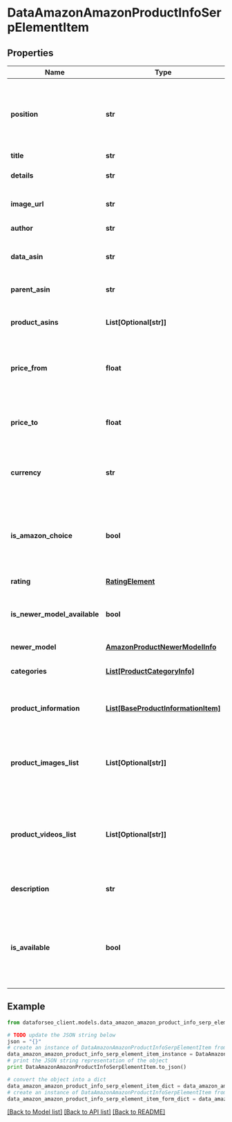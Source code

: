 # DataAmazonAmazonProductInfoSerpElementItem


## Properties

Name | Type | Description | Notes
------------ | ------------- | ------------- | -------------
**position** | **str** | the alignment of the element in Amazon SERP possible values: left, right | [optional] 
**title** | **str** | product title | [optional] 
**details** | **str** | product specs and other details | [optional] 
**image_url** | **str** | the URL of the product image | [optional] 
**author** | **str** | product brand name | [optional] 
**data_asin** | **str** | ASIN of the product received in a POST array | [optional] 
**parent_asin** | **str** | parent ASIN of the product | [optional] 
**product_asins** | **List[Optional[str]]** | ASINs of all found product modifications | [optional] 
**price_from** | **float** | the lower limit of the product price range example: 49.98 | [optional] 
**price_to** | **float** | the upper limit of the product price range example: 384.99 | [optional] 
**currency** | **str** | currency in the ISO format example: USD | [optional] 
**is_amazon_choice** | **bool** | “Amazon’s choice” label if the value is true, the product is marked with the “Amazon’s choice” label | [optional] 
**rating** | [**RatingElement**](RatingElement.md) |  | [optional] 
**is_newer_model_available** | **bool** | indicates whether the newer model of the product is available | [optional] 
**newer_model** | [**AmazonProductNewerModelInfo**](AmazonProductNewerModelInfo.md) |  | [optional] 
**categories** | [**List[ProductCategoryInfo]**](ProductCategoryInfo.md) | contains related product categories | [optional] 
**product_information** | [**List[BaseProductInformationItem]**](BaseProductInformationItem.md) | contains related product information | [optional] 
**product_images_list** | **List[Optional[str]]** | contains URLs for all images of the product displayed on the left side of the main image | [optional] 
**product_videos_list** | **List[Optional[str]]** | contains URLs for all videos of the product displayed on the right side of the main video | [optional] 
**description** | **str** | contains description of the product | [optional] 
**is_available** | **bool** | indicates whether the product is available for ordering if the value is true, the product can be ordered | [optional] 

## Example

```python
from dataforseo_client.models.data_amazon_amazon_product_info_serp_element_item import DataAmazonAmazonProductInfoSerpElementItem

# TODO update the JSON string below
json = "{}"
# create an instance of DataAmazonAmazonProductInfoSerpElementItem from a JSON string
data_amazon_amazon_product_info_serp_element_item_instance = DataAmazonAmazonProductInfoSerpElementItem.from_json(json)
# print the JSON string representation of the object
print DataAmazonAmazonProductInfoSerpElementItem.to_json()

# convert the object into a dict
data_amazon_amazon_product_info_serp_element_item_dict = data_amazon_amazon_product_info_serp_element_item_instance.to_dict()
# create an instance of DataAmazonAmazonProductInfoSerpElementItem from a dict
data_amazon_amazon_product_info_serp_element_item_form_dict = data_amazon_amazon_product_info_serp_element_item.from_dict(data_amazon_amazon_product_info_serp_element_item_dict)
```
[[Back to Model list]](../README.md#documentation-for-models) [[Back to API list]](../README.md#documentation-for-api-endpoints) [[Back to README]](../README.md)


